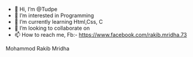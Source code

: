 - 👋 Hi, I’m @Tudpe
- 👀 I’m interested in Programming
- 🌱 I’m currently learning Html,Css, C 
- 💞️ I’m looking to collaborate on 
- 📫 How to reach me,  Fb:- https://www.facebook.com/rakib.mridha.73

Mohammod Rakib Mridha


<!---
Tudpe/Tudpe is a ✨ special ✨ repository because its `README.md` (this file) appears on your GitHub profile.
You can click the Preview link to take a look at your changes.
--->
